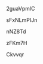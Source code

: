 















































2guaVpmlC








sFxNLmPIJn




nNZ8Td


zFKm7H

Ckvvqr
